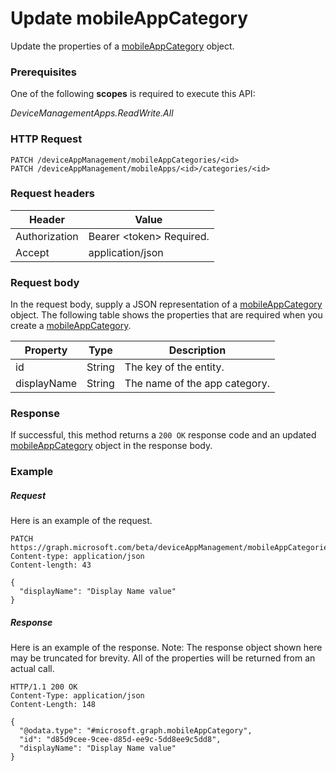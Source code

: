 ﻿# Update mobileAppCategory
Update the properties of a [mobileAppCategory](../resources/intune_apps_mobileappcategory.md) object.
### Prerequisites
One of the following **scopes** is required to execute this API:

*DeviceManagementApps.ReadWrite.All*
### HTTP Request
<!-- {
  "blockType": "ignored"
}
-->
```http
PATCH /deviceAppManagement/mobileAppCategories/<id>
PATCH /deviceAppManagement/mobileApps/<id>/categories/<id>
```

### Request headers
|Header|Value|
|---|---|
|Authorization|Bearer &lt;token&gt; Required.|
|Accept|application/json|

### Request body
In the request body, supply a JSON representation of a [mobileAppCategory](../resources/intune_apps_mobileappcategory.md) object.
The following table shows the properties that are required when you create a [mobileAppCategory](../resources/intune_apps_mobileappcategory.md).

|Property|Type|Description|
|---|---|---|
|id|String|The key of the entity.|
|displayName|String|The name of the app category.|



### Response
If successful, this method returns a `200 OK` response code and an updated [mobileAppCategory](../resources/intune_apps_mobileappcategory.md) object in the response body.

### Example
##### Request
Here is an example of the request.
```http
PATCH https://graph.microsoft.com/beta/deviceAppManagement/mobileAppCategories/<id>
Content-type: application/json
Content-length: 43

{
  "displayName": "Display Name value"
}
```

##### Response
Here is an example of the response. Note: The response object shown here may be truncated for brevity. All of the properties will be returned from an actual call.
```http
HTTP/1.1 200 OK
Content-Type: application/json
Content-Length: 148

{
  "@odata.type": "#microsoft.graph.mobileAppCategory",
  "id": "d85d9cee-9cee-d85d-ee9c-5dd8ee9c5dd8",
  "displayName": "Display Name value"
}
```



